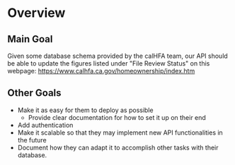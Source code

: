 # Overview
## Main Goal
Given some database schema provided by the calHFA team, our API should be able to update the figures listed under "File Review Status" on this webpage: https://www.calhfa.ca.gov/homeownership/index.htm

## Other Goals
* Make it as easy for them to deploy as possible
	* Provide clear documentation for how to set it up on their end
* Add authentication 
* Make it scalable so that they may implement new API functionalities in the future
* Document how they can adapt it to accomplish other tasks with their database.
